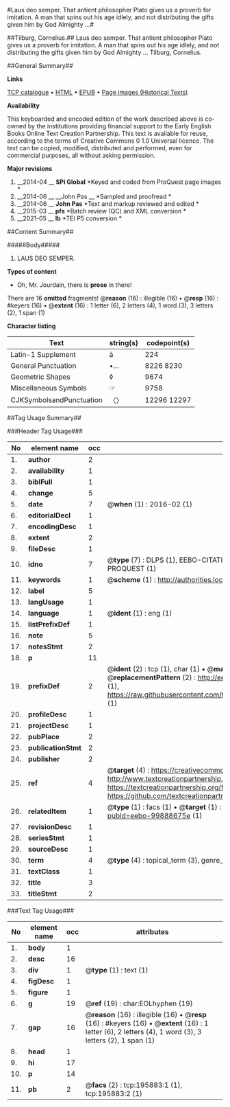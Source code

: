 #Laus deo semper. That antient philosopher Plato gives us a proverb for imitation. A man that spins out his age idlely, and not distributing the gifts given him by God Almighty ...#

##Tilburg, Cornelius.##
Laus deo semper. That antient philosopher Plato gives us a proverb for imitation. A man that spins out his age idlely, and not distributing the gifts given him by God Almighty ...
Tilburg, Cornelius.

##General Summary##

**Links**

[TCP catalogue](http://www.ota.ox.ac.uk/tcp/)  • 
[HTML](http://tei.it.ox.ac.uk/tcp/Texts-HTML/free/B30/B30552.html)  • 
[EPUB](http://tei.it.ox.ac.uk/tcp/Texts-EPUB/free/B30/B30552.epub) • 
[Page images (Historical Texts)](https://historicaltexts.jisc.ac.uk/eebo-99888675e)

**Availability**

This keyboarded and encoded edition of the work described above is co-owned by the
    institutions providing financial support to the Early English Books Online Text Creation
    Partnership. This text is available for reuse, according to the terms of  Creative Commons 0 1.0 Universal
    licence. The text can be copied, modified, distributed and performed, even for commercial
    purposes, all without asking permission.

**Major revisions**

1. __2014-04 __ __SPi Global__ *Keyed and coded from ProQuest page images *
1. __2014-06 __ __John Pas __ *Sampled and proofread *
1. __2014-06 __ __John Pas__ *Text and markup reviewed and edited *
1. __2015-03 __ __pfs__ *Batch review (QC) and XML conversion *
1. __2021-05 __ __lb__ *TEI P5 conversion *

##Content Summary##

#####Body#####

1. LAUS DEO SEMPER.

**Types of content**

  * Oh, Mr. Jourdain, there is **prose** in there!

There are 16 **omitted** fragments! 
 @__reason__ (16) : illegible (16)  •  @__resp__ (16) : #keyers (16)  •  @__extent__ (16) : 1 letter (6), 2 letters (4), 1 word (3), 3 letters (2), 1 span (1)

**Character listing**


|Text|string(s)|codepoint(s)|
|---|---|---|
|Latin-1 Supplement|à|224|
|General Punctuation|•…|8226 8230|
|Geometric Shapes|◊|9674|
|Miscellaneous Symbols|☞|9758|
|CJKSymbolsandPunctuation|〈〉|12296 12297|

##Tag Usage Summary##

###Header Tag Usage###

|No|element name|occ|attributes|
|---|---|---|---|
|1.|__author__|2||
|2.|__availability__|1||
|3.|__biblFull__|1||
|4.|__change__|5||
|5.|__date__|7| @__when__ (1) : 2016-02 (1)|
|6.|__editorialDecl__|1||
|7.|__encodingDesc__|1||
|8.|__extent__|2||
|9.|__fileDesc__|1||
|10.|__idno__|7| @__type__ (7) : DLPS (1), EEBO-CITATION (1), VID (1), EEBO-PROQUEST (1), STC (2), PROQUEST (1)|
|11.|__keywords__|1| @__scheme__ (1) : http://authorities.loc.gov/ (1)|
|12.|__label__|5||
|13.|__langUsage__|1||
|14.|__language__|1| @__ident__ (1) : eng (1)|
|15.|__listPrefixDef__|1||
|16.|__note__|5||
|17.|__notesStmt__|2||
|18.|__p__|11||
|19.|__prefixDef__|2| @__ident__ (2) : tcp (1), char (1)  •  @__matchPattern__ (2) : ([0-9\-]+):([0-9IVX]+) (1), (.+) (1)  •  @__replacementPattern__ (2) : http://eebo.chadwyck.com/downloadtiff?vid=$1&page=$2 (1), https://raw.githubusercontent.com/textcreationpartnership/Texts/master/tcpchars.xml#$1 (1)|
|20.|__profileDesc__|1||
|21.|__projectDesc__|1||
|22.|__pubPlace__|2||
|23.|__publicationStmt__|2||
|24.|__publisher__|2||
|25.|__ref__|4| @__target__ (4) : https://creativecommons.org/publicdomain/zero/1.0/ (1), http://www.textcreationpartnership.org/docs/. (1), https://textcreationpartnership.org/faq/#faq05 (1), https://github.com/textcreationpartnership (1)|
|26.|__relatedItem__|1| @__type__ (1) : facs (1)  •  @__target__ (1) : https://data.historicaltexts.jisc.ac.uk/view?pubId=eebo-99888675e (1)|
|27.|__revisionDesc__|1||
|28.|__seriesStmt__|1||
|29.|__sourceDesc__|1||
|30.|__term__|4| @__type__ (4) : topical_term (3), genre_form (1)|
|31.|__textClass__|1||
|32.|__title__|3||
|33.|__titleStmt__|2||


###Text Tag Usage###

|No|element name|occ|attributes|
|---|---|---|---|
|1.|__body__|1||
|2.|__desc__|16||
|3.|__div__|1| @__type__ (1) : text (1)|
|4.|__figDesc__|1||
|5.|__figure__|1||
|6.|__g__|19| @__ref__ (19) : char:EOLhyphen (19)|
|7.|__gap__|16| @__reason__ (16) : illegible (16)  •  @__resp__ (16) : #keyers (16)  •  @__extent__ (16) : 1 letter (6), 2 letters (4), 1 word (3), 3 letters (2), 1 span (1)|
|8.|__head__|1||
|9.|__hi__|17||
|10.|__p__|14||
|11.|__pb__|2| @__facs__ (2) : tcp:195883:1 (1), tcp:195883:2 (1)|
